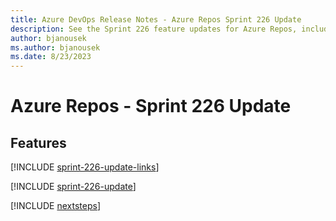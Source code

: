 ```yaml
---
title: Azure DevOps Release Notes - Azure Repos Sprint 226 Update
description: See the Sprint 226 feature updates for Azure Repos, including next steps.
author: bjanousek
ms.author: bjanousek
ms.date: 8/23/2023
---
```


# Azure Repos - Sprint 226 Update

## Features

[!INCLUDE [sprint-226-update-links](../includes/repos/sprint-226-update-links.md)]

[!INCLUDE [sprint-226-update](../includes/repos/sprint-226-update.md)]

[!INCLUDE [nextsteps](../includes/nextsteps.md)]
